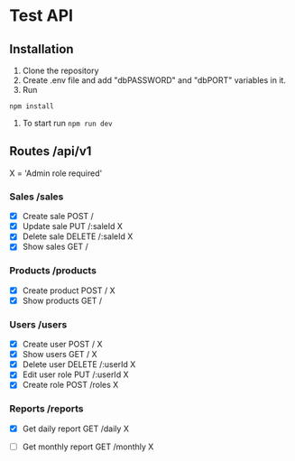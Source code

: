 # Test API

## Installation
1. Clone the repository
1. Create .env file and add "dbPASSWORD" and "dbPORT" variables in it.
1. Run 
```
npm install
```
1. To start run `npm run dev`

## Routes /api/v1

X = 'Admin role required'

### Sales /sales
* [X] Create sale POST /
* [X] Update sale PUT /:saleId X
* [X] Delete sale DELETE /:saleId X
* [X] Show sales GET /

### Products /products
* [X] Create product POST / X
* [X] Show products GET /

### Users /users
* [X] Create user POST / X
* [X] Show users  GET / X
* [X] Delete user  DELETE /:userId X
* [X] Edit user role PUT /:userId X
* [X] Create role POST /roles X

### Reports /reports
* [X] Get daily report GET /daily X
* [ ] Get monthly report GET /monthly X

